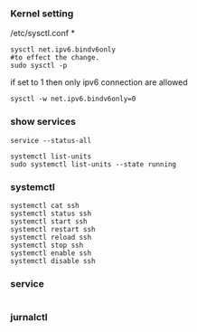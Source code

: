 ### Kernel setting
/etc/sysctl.conf
* 

```
sysctl net.ipv6.bindv6only
#to effect the change.
sudo sysctl -p
```
if set to 1 then only ipv6 connection are allowed
```
sysctl -w net.ipv6.bindv6only=0
```

### show services
```
service --status-all

systemctl list-units
sudo systemctl list-units --state running
```

### systemctl 
```
systemctl cat ssh
systemctl status ssh
systemctl start ssh
systemctl restart ssh
systemctl reload ssh
systemctl stop ssh
systemctl enable ssh
systemctl disable ssh
```



### service 
```
```

### jurnalctl
```
```
